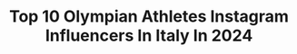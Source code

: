 ---
title: Top 10 Olympian Athletes Instagram Influencers In Italy In 2024
description: >-
  Find top olympian athletes Instagram influencers in Italy in 2024. Most popular hashtags: #training #athlete #italiateam #trackandfield.
platform: Instagram
hits: 8
text_top: Analyze the best Instagram accounts on inBeat.
text_bottom: Our database has 8 Instagram influencers like this in Italy for you to collaborate.
profiles:
  - username: "sonia.malavisi"
    fullname: >-
      Sonia Malavisi
    bio: >-
      🇮🇹 Italian Pole Vaulter 🇮🇹 • Olympian athlete - Rio 2016 • • Team @mizuno.it • Fiamme Gialle 🔰 @goldensabrepr
    location: "Italy"
    followers: 243766
    engagement: 923
    commentsToLikes: 0.016259
    id: ck13c20fly8i80i19qlgjy1gi
    verified: false
    hashtags: "#holiday, #me, #mizuno, #polevault"
  - username: "benedictachigbolu"
    fullname: >-
      Mariabenedicta Chigbolu
    bio: >-
      🌻 Italian Athlete 🇮🇹 Olympian 🏃🏽‍♀️ #CSOE Esercito #simileagazzella
    location: "Italy"
    followers: 22497
    engagement: 482
    commentsToLikes: 0.010838
    id: ck6u7syk6nhb40j71qg2njhyl
    verified: false
    hashtags: "#nike, #ad, #trackandfield, #dayoff"
  - username: "adel.mojallali"
    fullname: >-
      Adel Mojallali * عادل مجللی
    bio: >-
      #lifesport #pro 🇮🇷 #canoeist #makindarya #athlete 🚣‍♂️ #olympian #rio2016 🇧🇷 #world #asia #champion #fitness #adel_mojallali #عادل_مجللی
    location: "Italy"
    followers: 57921
    engagement: 150
    commentsToLikes: 0.000000
    id: ck5zm279clrlh0i143e7lc3hx
    verified: true
    hashtags: "#canoeing, #adel, #canoe, #iran"
  - username: "gabriele_andriulli_ifbb_pro"
    fullname: >-
      Gabriele Andriulli Ifbb Pro Wh
    bio: >-
      Gabriele Andriulli IFBB Pro Wh @tsunaminutrition code GABRI15 2 X Olympian, 5th and 2nd place 🥇Toronto Pro 2016-19 Coach: andriulli.gabriele@libero.it
    location: "Italy"
    followers: 41266
    engagement: 362
    commentsToLikes: 0.024455
    id: ck5hnah7sngvg0i113ymqroj6
    verified: false
    hashtags: "#disability, #not, #bodybuilding, #nolimits"
  - username: "gaia_sab99"
    fullname: >-
      Gaia Sabbatini
    bio: >-
      Olympian🦋 🥇🇪🇺U23 🥇x13🇮🇹 @nike Athlete @toyota_italia @technogym @lindahls_it @garminitaly 📩mauriziogalantino@gmail.com TikTok:gaiasabb99
    location: "Italy"
    followers: 383074
    engagement: 423
    commentsToLikes: 0.010299
    id: clr3ixyn2lc880k08l020ryw4
    verified: false
    hashtags: "#happiness, #sudafrica, #reel, #workout"
  - username: "chiarapellacanii"
    fullname: >-
      Chiara Pellacani
    bio: >-
      📍Miami Italian national diver🇮🇹 2020🇯🇵Olympian @canesswimdive 🙌🏻 European medalist 7x🥇 5x🥈 4x🥉 World medalist 🥈🥈🥉🥉🥉 Dao athlete @dao_sport
    location: "Italy"
    followers: 39496
    engagement: 986
    commentsToLikes: 0.019894
    id: ck55lpqsi24fk0i11k68tfz45
    verified: false
    hashtags: "#water, #competition, #italy, #diving"
  - username: "zaynab_dosso"
    fullname: >-
      ZD🤍💚
    bio: >-
      • Olympian ✨💫 • G.S Fiamme Azzurre👮🏾‍♀️ • @puma athlete 🏃🏾‍♀️ Zaynabdosso99@gmail.com
    location: "Italy"
    followers: 35793
    engagement: 1359
    commentsToLikes: 0.025220
    id: ck8tatvz4t1f80j78mon1dbev
    verified: false
    hashtags: "#italia, #asicsrunning, #atletica, #skysport"
  - username: "omarvisintin"
    fullname: >-
      Omar Visintin
    bio: >-
      🇮🇹 Italian snowboarder 🇮🇹 @centrosportivoesercito 2x olympian 🇷🇺 🇰🇷 2020 Worldcup 🥉 2019 Worldcup 🥈 2018 Worldcup Team 🥇 2017 Worldcup Team 🥇
    location: "Italy"
    followers: 32649
    engagement: 550
    commentsToLikes: 0.042670
    id: ck55q0dp0bsxy0i11vbktypnq
    verified: true
    hashtags: "#snowboardracing, #snowboardcross, #worldcup, #teamitalia"
---
